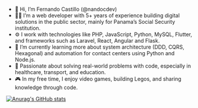 - 👋 Hi, I’m Fernando Castillo (@nandocdev)
- 👨‍💻 I’m a web developer with 5+ years of experience building digital solutions in the public sector, mainly for Panama’s Social Security institution.
- ⚙️ I work with technologies like PHP, JavaScript, Python, MySQL, Flutter, and frameworks such as Laravel, React, Angular and Flask.
- 🌱 I’m currently learning more about system architecture (DDD, CQRS, Hexagonal) and automation for contact centers using Python and Node.js.
- 🧠 Passionate about solving real-world problems with code, especially in healthcare, transport, and education.
- 🎮 In my free time, I enjoy video games, building Legos, and sharing knowledge through code.

<!---
nandocdev/nandocdev is a ✨ special ✨ repository because its `README.md` (this file) appears on your GitHub profile.
You can click the Preview link to take a look at your changes.
--->

[![Anurag's GitHub stats](https://github-readme-stats.vercel.app/api?username=nandocdev&theme=transparent)](https://github.com/anuraghazra/github-readme-stats)
